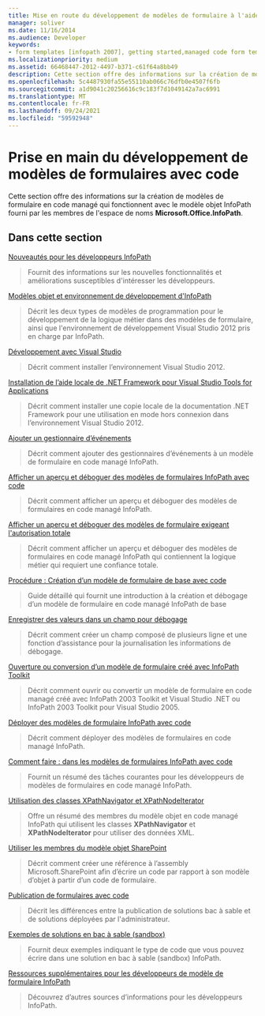 ```yaml
---
title: Mise en route du développement de modèles de formulaire à l'aide de code
manager: soliver
ms.date: 11/16/2014
ms.audience: Developer
keywords:
- form templates [infopath 2007], getting started,managed code form templates [InfoPath 2007], getting started,InfoPath 2007, getting started
ms.localizationpriority: medium
ms.assetid: 66468447-2012-4497-b371-c61f64a8bb49
description: Cette section offre des informations sur la création de modèles de formulaire en code managé qui fonctionnent avec le modèle objet InfoPath fourni par les membres de l'espace de noms Microsoft.Office.InfoPath.
ms.openlocfilehash: 5c4487930fa55e55110ab066c76dfb0e4507f6fb
ms.sourcegitcommit: a1d9041c20256616c9c183f7d1049142a7ac6991
ms.translationtype: MT
ms.contentlocale: fr-FR
ms.lasthandoff: 09/24/2021
ms.locfileid: "59592948"
---
```

# <a name="getting-started-developing-form-templates-with-code"></a>Prise en main du développement de modèles de formulaires avec code

Cette section offre des informations sur la création de modèles de formulaire en code managé qui fonctionnent avec le modèle objet InfoPath fourni par les membres de l'espace de noms **Microsoft.Office.InfoPath**. 
  
## <a name="in-this-section"></a>Dans cette section

[Nouveautés pour les développeurs InfoPath](what-s-new-for-infopath-developers.md)
  
> Fournit des informations sur les nouvelles fonctionnalités et améliorations susceptibles d'intéresser les développeurs.
    
[Modèles objet et environnement de développement d'InfoPath](understanding-infopath-object-models-and-development-environment.md)
  
> Décrit les deux types de modèles de programmation pour le développement de la logique métier dans des modèles de formulaire, ainsi que l'environnement de développement Visual Studio 2012 pris en charge par InfoPath.
    
[Développement avec Visual Studio](how-to-develop-with-visual-studio.md)
  
> Décrit comment installer l’environnement Visual Studio 2012.
    
[Installation de l’aide locale de .NET Framework pour Visual Studio Tools for Applications](how-to-install-net-framework-help-for-visual-studio-tools-for-applications.md)
  
> Décrit comment installer une copie locale de la documentation .NET Framework pour une utilisation en mode hors connexion dans l’environnement Visual Studio 2012.
    
[Ajouter un gestionnaire d’événements](how-to-add-an-event-handler.md)
  
> Décrit comment ajouter des gestionnaires d’événements à un modèle de formulaire en code managé InfoPath. 
    
[Afficher un aperçu et déboguer des modèles de formulaires InfoPath avec code](how-to-preview-and-debug-infopath-form-templates-with-code.md)
  
> Décrit comment afficher un aperçu et déboguer des modèles de formulaires en code managé InfoPath.
    
[Afficher un aperçu et déboguer des modèles de formulaire exigeant l'autorisation totale](how-to-preview-and-debug-form-templates-that-require-full-trust.md)
  
> Décrit comment afficher un aperçu et déboguer des modèles de formulaires en code managé InfoPath qui contiennent la logique métier qui requiert une confiance totale.
    
[Procédure : Création d’un modèle de formulaire de base avec code](walkthrough-creating-a-basic-form-template-with-code.md)
  
> Guide détaillé qui fournit une introduction à la création et débogage d’un modèle de formulaire en code managé InfoPath de base 
    
[Enregistrer des valeurs dans un champ pour débogage](how-to-log-values-to-a-field-for-debugging.md)
  
> Décrit comment créer un champ composé de plusieurs ligne et une fonction d’assistance pour la journalisation les informations de débogage.
    
[Ouverture ou conversion d’un modèle de formulaire créé avec InfoPath Toolkit](how-to-open-or-convert-a-form-template-created-with-the-infopath-toolkit.md)
  
> Décrit comment ouvrir ou convertir un modèle de formulaire en code managé créé avec InfoPath 2003 Toolkit et Visual Studio .NET ou InfoPath 2003 Toolkit pour Visual Studio 2005.
    
[Déployer des modèles de formulaire InfoPath avec code](how-to-deploy-infopath-form-templates-with-code.md)
  
> Décrit comment déployer des modèles de formulaires en code managé InfoPath.
    
[Comment faire : dans les modèles de formulaires InfoPath avec code](how-do-iin-infopath-form-templates-with-code.md)
  
> Fournit un résumé des tâches courantes pour les développeurs de modèles de formulaires en code managé InfoPath.
    
[Utilisation des classes XPathNavigator et XPathNodeIterator](how-to-work-with-the-xpathnavigator-and-xpathnodeiterator-classes.md)
  
> Offre un résumé des membres du modèle objet en code managé InfoPath qui utilisent les classes **XPathNavigator** et **XPathNodeIterator** pour utiliser des données XML. 
    
[Utiliser les membres du modèle objet SharePoint](how-to-use-sharepoint-object-model-members.md)
  
> Décrit comment créer une référence à l’assembly Microsoft.SharePoint afin d’écrire un code par rapport à son modèle d’objet à partir d’un code de formulaire.
    
[Publication de formulaires avec code](publishing-forms-with-code.md)
  
> Décrit les différences entre la publication de solutions bac à sable et de solutions déployées par l'administrateur.
    
[Exemples de solutions en bac à sable (sandbox)](sample-sandboxed-solutions.md)
  
> Fournit deux exemples indiquant le type de code que vous pouvez écrire dans une solution en bac à sable (sandbox) InfoPath.
    
[Ressources supplémentaires pour les développeurs de modèle de formulaire InfoPath](additional-resources-for-infopath-form-template-developers.md)
  
> Découvrez d’autres sources d’informations pour les développeurs InfoPath.
    

